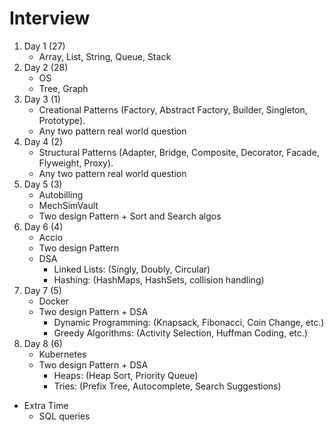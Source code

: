 # Interview 
1. Day 1 (27)
    - Array, List, String, Queue, Stack
2. Day 2 (28)
    - OS
    - Tree, Graph
3. Day 3 (1)
    - Creational Patterns (Factory, Abstract Factory, Builder, Singleton, Prototype).
    - Any two pattern real world question
4. Day 4 (2)
    - Structural Patterns (Adapter, Bridge, Composite, Decorator, Facade, Flyweight, Proxy).
    - Any two pattern real world question
5. Day 5 (3)
    - Autobilling
    - MechSimVault
    - Two design Pattern + Sort and Search algos
6. Day 6 (4)
    - Accio 
    - Two design Pattern 
    - DSA
      - Linked Lists: (Singly, Doubly, Circular)
      - Hashing: (HashMaps, HashSets, collision handling)
7. Day 7 (5)
    - Docker
    - Two design Pattern + DSA
      - Dynamic Programming: (Knapsack, Fibonacci, Coin Change, etc.)
      - Greedy Algorithms: (Activity Selection, Huffman Coding, etc.)
8. Day 8 (6)
    - Kubernetes
    - Two design Pattern + DSA
      - Heaps: (Heap Sort, Priority Queue)
      - Tries: (Prefix Tree, Autocomplete, Search Suggestions)
- Extra Time
  - SQL queries